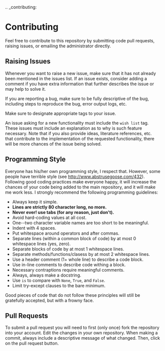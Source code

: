 .. _contributing:

Contributing
============

Feel free to contribute to this repository by submitting code pull
requests, raising issues, or emailing the administrator directly.

Raising Issues
--------------

Whenever you want to raise a new issue, make sure that it has not
already been mentioned in the issues list.  If an issue exists, consider
adding a comment if you have extra information that further describes
the issue or may help to solve it.

If you are reporting a bug, make sure to be fully descriptive of the
bug, including steps to reproduce the bug, error output logs, etc.

Make sure to designate appropriate tags to your issue.

An issue asking for a new functionality must include the ``wish list``
tag.  These issues must include an explanation as to why is such
feature necessary.  Note that if you also provide ideas, literature
references, etc. that contribute to the implementation of the
requested functionality, there will be more chances of the issue being
solved.

Programming Style
-----------------

Everyone has his/her own programming style, I respect that.  However,
some people have terrible style (see
http://www.abstrusegoose.com/432).  Following good coding practices
make everyone happy, it will increase the chances of your code being
added to the main repository, and it will make me work less.  I strongly
recommend the following programming guidelines:

  - Always keep it simple.
  - **Lines are strictly 80 character long, no more.**
  - **Never ever! use tabs (for any reason, just don't).**
  - Avoid hard-coding values at all cost.
  - One--two character variable names are too short to be meaningful.
  - Indent with 4 spaces.
  - Put whitespace around operators and after commas.
  - Separate lines (within a common block of code) by at most 0 whitespace lines (yes, zero).
  - Separate blocks of code by at most 1 whitespace lines.
  - Separate methods/functions/clasess by at most 2 whitespace lines.
  - Use a header comment (1+ whole line) to describe a code block.
  - Use in-line comments to describe code withing a block.
  - Necessary contraptions require meaningful comments.
  - Always, always make a docstring.
  - Use ``is`` to compare with ``None``, ``True``, and ``False``.
  - Limit try-except clauses to the bare minimum.

Good pieces of code that do not follow these principles will
still be gratefully accepted, but with a frowny face.


Pull Requests
-------------

To submit a pull request you will need to first (only once) fork the
repository into your account.  Edit the changes in your
own repository.  When making a commit, always include a descriptive message
of what changed.  Then, click on the pull request button.
